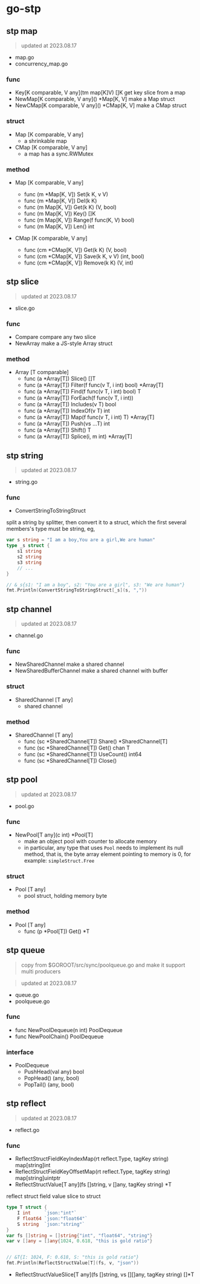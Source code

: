 # go-stp

## stp map

> updated at 2023.08.17

- map.go
- concurrency_map.go

### func

- Key\[K comparable, V any\](tm map[K]V) []K
    get key slice from a map
- NewMap\[K comparable, V any\]() *Map[K, V]
    make a Map struct
- NewCMap\[K comparable, V any\]() *CMap[K, V]
    make a CMap struct

### struct

- Map [K comparable, V any]
    - a shrinkable map
- CMap [K comparable, V any]
    - a map has a sync.RWMutex

### method

- Map [K comparable, V any]
    - func (m *Map[K, V]) Set(k K, v V)
    - func (m *Map[K, V]) Del(k K)
    - func (m Map[K, V]) Get(k K) (V, bool)
    - func (m Map[K, V]) Key() []K
    - func (m Map[K, V]) Range(f func(K, V) bool)
    - func (m Map[K, V]) Len() int

- CMap [K comparable, V any]
    - func (cm *CMap[K, V]) Get(k K) (V, bool)
    - func (cm *CMap[K, V]) Save(k K, v V) (int, bool)
    - func (cm *CMap[K, V]) Remove(k K) (V, int)
    
## stp slice

> updated at 2023.08.17

- slice.go

### func

- Compare
    compare any two slice
- NewArray
    make a JS-style Array struct

### method

- Array [T comparable]
    - func (a *Array[T]) Slice() []T
    - func (a *Array[T]) Filter(f func(v T, i int) bool) *Array[T]
    - func (a *Array[T]) Find(f func(v T, i int) bool) T
    - func (a *Array[T]) ForEach(f func(v T, i int))
    - func (a *Array[T]) Includes(v T) bool
    - func (a *Array[T]) IndexOf(v T) int
    - func (a *Array[T]) Map(f func(v T, i int) T) *Array[T]
    - func (a *Array[T]) Push(vs ...T) int
    - func (a *Array[T]) Shift() T
    - func (a *Array[T]) Splice(i, m int) *Array[T]

## stp string

> updated at 2023.08.17

- string.go

### func

- ConvertStringToStringStruct

split a string by splitter, then convert it to a struct, which the first several members's type must be string, eg,
```go
var s string = "I am a boy,You are a girl,We are human"
type _s struct {
    s1 string
    s2 string
    s3 string
    // ...
}

// &_s{s1: "I am a boy", s2: "You are a girl", s3: "We are human"}
fmt.Println(ConvertStringToStringStruct[_s](s, ","))
```

## stp channel

> updated at 2023.08.17

- channel.go

### func

- NewSharedChannel
    make a shared channel
- NewSharedBufferChannel
    make a shared channel with buffer

### struct

- SharedChannel [T any]
    - shared channel

### method

- SharedChannel [T any]
    - func (sc *SharedChannel[T]) Share() *SharedChannel[T]
    - func (sc *SharedChannel[T]) Get() chan T
    - func (sc *SharedChannel[T]) UseCount() int64
    - func (sc *SharedChannel[T]) Close()

## stp pool

> updated at 2023.08.17

- pool.go

### func

- NewPool[T any](c int) *Pool[T]
    - make an object pool with counter to allocate memory
    - in particular, any type that uses `Pool` needs to implement its null method, that is, the byte array element pointing to memory is 0, for example: `simpleStruct.Free`

### struct

- Pool [T any]
    - pool struct, holding memory byte

### method

- Pool [T any]
    - func (p *Pool[T]) Get() *T

## stp queue

> copy from $GOROOT/src/sync/poolqueue.go and make it support multi producers

> updated at 2023.08.17

- queue.go
- poolqueue.go

### func

- func NewPoolDequeue(n int) PoolDequeue
- func NewPoolChain() PoolDequeue

### interface

- PoolDequeue
    - PushHead(val any) bool
    - PopHead() (any, bool)
    - PopTail() (any, bool)

## stp reflect

> updated at 2023.08.17

- reflect.go

### func

- ReflectStructFieldKeyIndexMap(rt reflect.Type, tagKey string) map[string]int
- ReflectStructFieldKeyOffsetMap(rt reflect.Type, tagKey string) map[string]uintptr
- ReflectStructValue[T any](fs []string, v []any, tagKey string) *T

reflect struct field value slice to struct

```go
type T struct {
    I int     `json:"int"`
    F float64 `json:"float64"`
    S string  `json:"string"`
}
var fs []string = []string{"int", "float64", "string"}
var v []any = []any{1024, 0.618, "this is gold ratio"}


// &T{I: 1024, F: 0.618, S: "this is gold ratio"}
fmt.Println(ReflectStructValue[T](fs, v, "json"))
```
- ReflectStructValueSlice[T any](fs []string, vs [][]any, tagKey string) []*T
